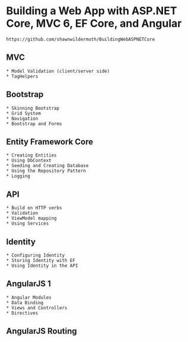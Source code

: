 # Building a Web App with ASP.NET Core, MVC 6, EF Core, and Angular
    https://github.com/shawnwildermuth/BuildingWebASPNETCore

## MVC
    * Model Validation (client/server side)
    * TagHelpers

## Bootstrap
    * Skinning Bootstrap
    * Grid System
    * Navigation
    * Bootstrap and Forms

## Entity Framework Core
    * Creating Entities
    * Using DbContext
    * Seeding and Creating Database
    * Using the Repository Pattern
    * Logging

## API
    * Build on HTTP verbs
    * Validation
    * ViewModel mapping
    * Using Services

## Identity
    * Configuring Identity
    * Storing Identity with EF
    * Using Identity in the API


## AngularJS 1
    * Angular Modules
    * Data Binding
    * Views and Controllers
    * Directives

## AngularJS Routing
    

